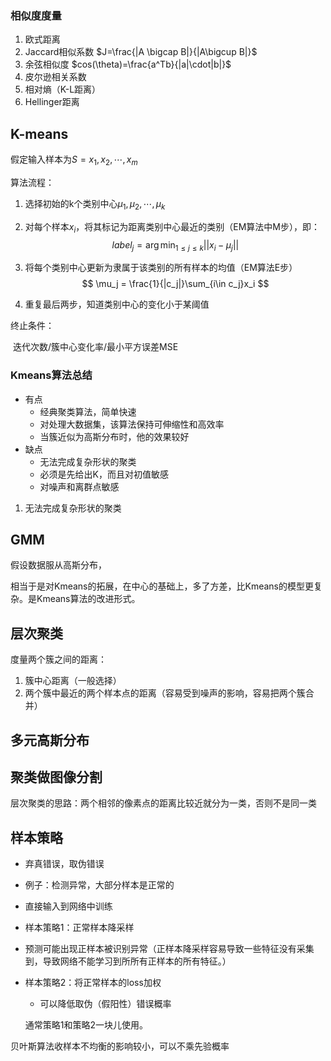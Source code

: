 ### 相似度度量

1. 欧式距离
2. Jaccard相似系数   $J=\frac{|A \bigcap B|}{|A\bigcup B|}$
3. 余弦相似度 $cos(\theta)=\frac{a^Tb}{|a|\cdot|b|}$
4. 皮尔逊相关系数
5. 相对熵（K-L距离）
6. Hellinger距离





## K-means

假定输入样本为$S=x_1,x_2,\cdots ,x_m$

算法流程：

1. 选择初始的k个类别中心$\mu_1, \mu_2, \cdots,\mu_k$

2. 对每个样本$x_i$，将其标记为距离类别中心最近的类别（EM算法中M步），即：
   $$
   label_j=\arg \min_{1 \le j \le k}||x_i-\mu_j||
   $$

3. 将每个类别中心更新为隶属于该类别的所有样本的均值（EM算法E步）
   $$
   \mu_j = \frac{1}{|c_j|}\sum_{i\in c_j}x_i
   $$

4. 重复最后两步，知道类别中心的变化小于某阈值

终止条件：

​	迭代次数/簇中心变化率/最小平方误差MSE

### Kmeans算法总结

- 有点
  - 经典聚类算法，简单快速
  - 对处理大数据集，该算法保持可伸缩性和高效率
  - 当簇近似为高斯分布时，他的效果较好
- 缺点
  - 无法完成复杂形状的聚类
  - 必须是先给出K，而且对初值敏感
  - 对噪声和离群点敏感

1. 无法完成复杂形状的聚类



## GMM

假设数据服从高斯分布，	

相当于是对Kmeans的拓展，在中心的基础上，多了方差，比Kmeans的模型更复杂。是Kmeans算法的改进形式。



## 层次聚类



度量两个簇之间的距离：

1. 簇中心距离（一般选择）
2. 两个簇中最近的两个样本点的距离（容易受到噪声的影响，容易把两个簇合并）



## 多元高斯分布





## 聚类做图像分割

层次聚类的思路：两个相邻的像素点的距离比较近就分为一类，否则不是同一类



## 样本策略

- 弃真错误，取伪错误
- 例子：检测异常，大部分样本是正常的
- 直接输入到网络中训练
- 样本策略1：正常样本降采样
  
- 预测可能出现正样本被识别异常（正样本降采样容易导致一些特征没有采集到，导致网络不能学习到所所有正样本的所有特征。）
  
- 样本策略2：将正常样本的loss加权

  - 可以降低取伪（假阳性）错误概率

  通常策略1和策略2一块儿使用。

贝叶斯算法收样本不均衡的影响较小，可以不乘先验概率